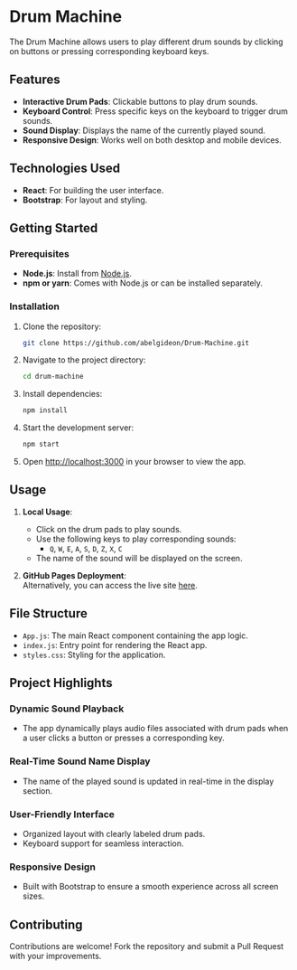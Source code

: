 # Drum Machine

The Drum Machine allows users to play different drum sounds by clicking on buttons or pressing corresponding keyboard keys.

## Features

- **Interactive Drum Pads**: Clickable buttons to play drum sounds.
- **Keyboard Control**: Press specific keys on the keyboard to trigger drum sounds.
- **Sound Display**: Displays the name of the currently played sound.
- **Responsive Design**: Works well on both desktop and mobile devices.

## Technologies Used

- **React**: For building the user interface.
- **Bootstrap**: For layout and styling.

## Getting Started

### Prerequisites

- **Node.js**: Install from [Node.js](https://nodejs.org/).
- **npm or yarn**: Comes with Node.js or can be installed separately.

### Installation

1. Clone the repository:  
   ```bash
   git clone https://github.com/abelgideon/Drum-Machine.git
   ```
2. Navigate to the project directory:  
   ```bash
   cd drum-machine
   ```
3. Install dependencies: 
   ```bash 
   npm install
   ```
4. Start the development server: 
   ```bash 
   npm start
   ```
5. Open [http://localhost:3000](http://localhost:3000) in your browser to view the app.

## Usage

1. **Local Usage**:
   - Click on the drum pads to play sounds.
   - Use the following keys to play corresponding sounds:
     - `Q`, `W`, `E`, `A`, `S`, `D`, `Z`, `X`, `C`
   - The name of the sound will be displayed on the screen.

2. **GitHub Pages Deployment**:  
   Alternatively, you can access the live site [here](https://abelgideon.github.io/Drum-Machine/).

## File Structure

- `App.js`: The main React component containing the app logic.
- `index.js`: Entry point for rendering the React app.
- `styles.css`: Styling for the application.

## Project Highlights

### Dynamic Sound Playback

- The app dynamically plays audio files associated with drum pads when a user clicks a button or presses a corresponding key.

### Real-Time Sound Name Display

- The name of the played sound is updated in real-time in the display section.

### User-Friendly Interface

- Organized layout with clearly labeled drum pads.
- Keyboard support for seamless interaction.

### Responsive Design

- Built with Bootstrap to ensure a smooth experience across all screen sizes.

## Contributing

Contributions are welcome! Fork the repository and submit a Pull Request with your improvements.
